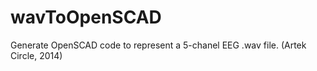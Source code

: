 wavToOpenSCAD
=============

Generate OpenSCAD code to represent a 5-chanel EEG .wav file. (Artek Circle, 2014)

